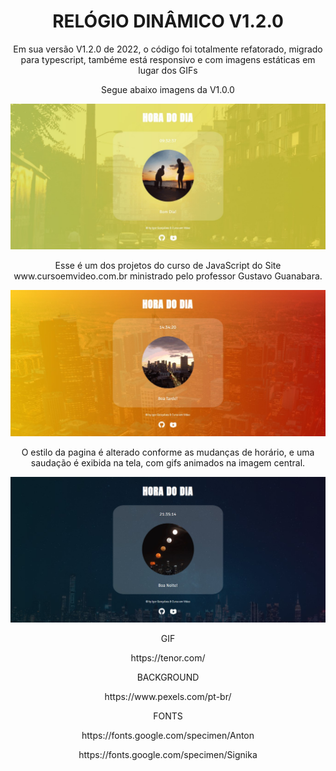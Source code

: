 <h1 align=center>  RELÓGIO DINÂMICO V1.2.0 </h1>

<P align="center"> Em sua versão V1.2.0 de 2022, o código foi totalmente refatorado, migrado para typescript, tambéme está responsivo e com imagens estáticas em lugar dos GIFs</p>

<p align="center"> Segue abaixo imagens da V1.0.0</p>

![Morning](https://github.com/Igords-goncalves/Project-dynamic-clock/blob/main/src/assets/img/screenmorning.jpg)

<p align=center> Esse é um dos projetos do curso de JavaScript do Site www.cursoemvideo.com.br ministrado pelo professor Gustavo Guanabara.

![Afternoon](https://github.com/Igords-goncalves/Project-dynamic-clock/blob/main/src/assets/img/screenafternoon.jpg)

<p align=center> O estilo da pagina é alterado conforme as mudanças de horário, e uma saudação é exibida na tela, com gifs animados na imagem central. 

![Night](https://github.com/Igords-goncalves/Project-dynamic-clock/blob/main/src/assets/img/screennight.jpg)

<p align=center> GIF
<p align=center> https://tenor.com/

<p align=center> BACKGROUND 
<p align=center> https://www.pexels.com/pt-br/

<p align=center> FONTS
<p align=center> https://fonts.google.com/specimen/Anton
<p align=center> https://fonts.google.com/specimen/Signika
